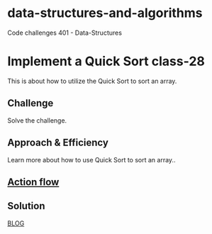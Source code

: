 # data-structures-and-algorithms
Code challenges 401 - Data-Structures

# Implement a Quick Sort class-28
This is about how to utilize the Quick Sort to sort an array.
## Challenge
Solve the challenge.
## Approach & Efficiency
Learn more about how to use Quick Sort to sort an array..

## [Action flow](https://github.com/Abdallah-401-advanced-javascript/data-structures-and-algorithms/pull/20/checks?check_run_id=748532367)

## Solution
[BLOG](./BLOG.md)
<!-- ![UML Diagram](../../assets/insertion-Sort.jpg) -->

